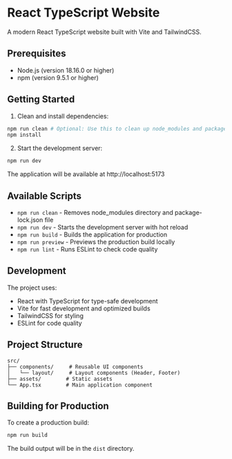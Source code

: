 # React TypeScript Website

A modern React TypeScript website built with Vite and TailwindCSS.

## Prerequisites

- Node.js (version 18.16.0 or higher)
- npm (version 9.5.1 or higher)

## Getting Started

1. Clean and install dependencies:

```bash
npm run clean # Optional: Use this to clean up node_modules and package-lock.json
npm install
```

2. Start the development server:

```bash
npm run dev
```

The application will be available at http://localhost:5173

## Available Scripts

- `npm run clean` - Removes node_modules directory and package-lock.json file
- `npm run dev` - Starts the development server with hot reload
- `npm run build` - Builds the application for production
- `npm run preview` - Previews the production build locally
- `npm run lint` - Runs ESLint to check code quality

## Development

The project uses:

- React with TypeScript for type-safe development
- Vite for fast development and optimized builds
- TailwindCSS for styling
- ESLint for code quality

## Project Structure

```
src/
├── components/     # Reusable UI components
│   └── layout/     # Layout components (Header, Footer)
├── assets/        # Static assets
└── App.tsx        # Main application component
```

## Building for Production

To create a production build:

```bash
npm run build
```

The build output will be in the `dist` directory.
